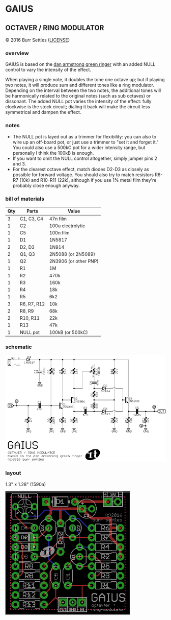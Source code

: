 # GAIUS

## OCTAVER / RING MODULATOR

© 2016 Burr Settles ([LICENSE](../../LICENSE.md))


### overview

GAIUS is based on the [dan armstrong green ringer](http://www.effectsdatabase.com/model/danarmstrong/greenringer) with an added NULL control to vary the intensity of the effect.

When playing a single note, it doubles the tone one octave up; but if playing two notes, it will produce sum and different tones like a ring modulator. Depending on the interval between the two notes, the additional tones will be harmonically related to the original notes (such as sub octaves) or dissonant. The added NULL pot varies the intensity of the effect: fully clockwise is the stock circuit; dialing it back will make the circuit less symmetrical and dampen the effect.


### notes

* The NULL pot is layed out as a trimmer for flexibility: you can also to wire up an off-board pot, or just use a trimmer to "set it and forget it." You could also use a 500kC pot for a wider intensity range, but personally I think the 100kB is enough.
* If you want to omit the NULL control altogether, simply jumper pins 2 and 3.
* For the clearest octave effect, match diodes D2-D3 as closely as possible for forward voltage. You should also try to match resistors R6-R7 (10k) and R10-R11 (22k), although if you use 1% metal film they're probably close enough anyway.


### bill of materials

Qty | Parts | Value
--- | ----- | -----
3 | C1, C3, C4 | 47n film
1 | C2 | 100u electrolytic
1 | C5 | 100n film
1 | D1 | 1N5817
2 | D2, D3 | 1N914
2 | Q1, Q3 | 2N5088 (or 2N5089)
1 | Q2 | 2N3906 (or other PNP)
1 | R1 | 1M
1 | R2 | 470k
1 | R3 | 160k
1 | R4 | 18k
1 | R5 | 6k2
3 | R6, R7, R12 | 10k
2 | R8, R9 | 68k
2 | R10, R11 | 22k
1 | R13 | 47k
1 | NULL pot | 100kB (or 500kC)


### schematic

![schematic](schematic.png "GAIUS")

### layout

1.3" x 1.28" (1590a)

![layout](layout.png "GAIUS")
